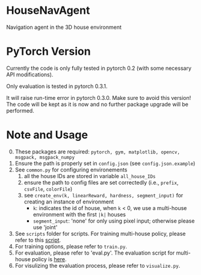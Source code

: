 # HouseNavAgent
Navigation agent in the 3D house environment

# PyTorch Version
Currently the code is only fully tested in pytorch 0.2 (with some necessary API modifications). 

Only evaluation is tested in pytorch 0.3.1.

It will raise run-time error in pytorch 0.3.0. Make sure to avoid this version! The code will be kept as it is now and no further package upgrade will be performed.

# Note and Usage
0. These packages are required: `pytorch, gym, matplotlib, opencv, msgpack, msgpack_numpy`
1. Ensure the path is properly set in `config.json` (see `config.json.example`)
2. See `common.py` for configuring environements
    1. all the house IDs are stored in variable `all_house_IDs`
    2. ensure the path to config files are set correctedly (i.e., `prefix`, `csvFile`, `colorFile`)
    3. see `create_env(k, linearReward, hardness, segment_input)` for creating an instance of environment
        * `k`: indicates the id of house, when `k` < 0, we use a multi-house environment with the first `|k|` houses
        * `segment_input`: 'none' for only using pixel input; otherwise please use 'joint'
3. See `scripts` folder for scripts. For training multi-house policy, please refer to this [script](https://github.com/jxwuyi/HouseNavAgent/blob/master/scripts/script_multihouse_segjoint_20house.sh).
4. For training options, please refer to `train.py`.
5. For evaluation, please refer to 'eval.py'. The evaluation script for multi-house policy is [here](https://github.com/jxwuyi/HouseNavAgent/blob/master/scripts/script_eval_20h_segjoint.sh).
6. For visulizing the evaluation process, please refer to `visualize.py`.
